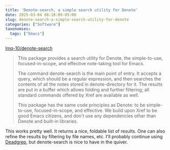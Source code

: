 ```yaml
---
title: 'Denote-search, a simple search utility for Denote'
date: 2025-03-04 06:18:09-05:00
slug: denote-search-a-simple-search-utility-for-denote
categories: ["Software"]
taxonomies:
  tags: ["Emacs"]
---
```


[lmq-10/denote-search](https://github.com/lmq-10/denote-search)

> This package provides a search utility for Denote, the simple-to-use, focused-in-scope, and effective note-taking tool for Emacs.
>
> The command denote-search is the main point of entry. It accepts a query, which should be a regular expression, and then searches the contents of all the notes stored in denote-directory for it. The results are put in a buffer which allows folding and further filtering; all standard commands offered by Xref are available as well.
>
> This package has the same code principles as Denote: to be simple-to-use, focused-in-scope, and effective. We build upon Xref to be good Emacs citizens, and don't use any dependencies other than Denote and built-in libraries.

This works pretty well. It returns a nice, foldable list of results. One can also refine the results by filtering by file names, etc. I'll probably continue using [Deadgrep](https://github.com/Wilfred/deadgrep), but denote-search is nice to have in the quiver.
